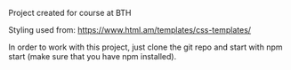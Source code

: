 Project created for course at BTH

Styling used from: https://www.html.am/templates/css-templates/

In order to work with this project, just clone the git repo and start with npm start (make sure that you have npm installed).
